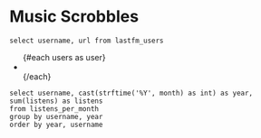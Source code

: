 # Music Scrobbles

```users
select username, url from lastfm_users
```

<ul>
{#each users as user}
  <li><a href={user.url}><Value data={user} column=username/></a></li>
{/each}
</ul>

```listens_per_year
select username, cast(strftime('%Y', month) as int) as year, sum(listens) as listens
from listens_per_month
group by username, year
order by year, username
```

<LineChart 
    data={listens_per_year} 
    x=year 
    y=listens 
    series=username
    handleMissing=zero
/>

